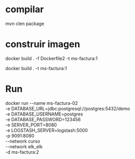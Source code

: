 # compilar

mvn clen package

# construir imagen

docker build . -f Dockerfile2 -t ms-factura:1

docker build . -t ms-factura:1

# Run

docker run --name ms-factura-02 \
        -e DATABASE_URL=jdbc:postgresql://postgres:5432/demo \
        -e DATABASE_USERNAME=postgres \
        -e DATABASE_PASSWORD=123456 \
        -e SERVER_PORT=8080 \
        -e LOGSTASH_SERVER=logstash:5000 \
        -p 9091:8080 \
        --network curso \
        --network elk_elk \
        -d ms-factura:2